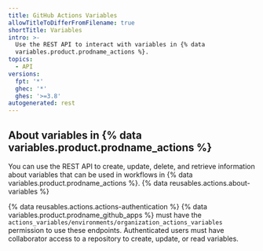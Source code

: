 ```yaml
---
title: GitHub Actions Variables
allowTitleToDifferFromFilename: true
shortTitle: Variables
intro: >-
  Use the REST API to interact with variables in {% data
  variables.product.prodname_actions %}.
topics:
  - API
versions:
  fpt: '*'
  ghec: '*'
  ghes: '>=3.8'
autogenerated: rest
---
```


## About variables in {% data variables.product.prodname_actions %}

You can use the REST API to create, update, delete, and retrieve information about variables that can be used in workflows in {% data variables.product.prodname_actions %}. {% data reusables.actions.about-variables %}

{% data reusables.actions.actions-authentication %} {% data variables.product.prodname_github_apps %} must have the `actions_variables/environments/organization_actions_variables` permission to use these endpoints. Authenticated users must have collaborator access to a repository to create, update, or read variables.

<!-- Content after this section is automatically generated -->

